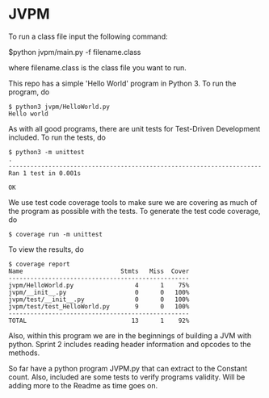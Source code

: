 # JVPM
To run a class file input the following command:

$python jvpm/main.py -f filename.class

where filename.class is the class file you want to run.


This repo has a simple 'Hello World' program in Python 3. To run the
program, do
```
$ python3 jvpm/HelloWorld.py
Hello world
```

As with all good programs, there are unit tests for Test-Driven Development
included. To run the tests, do
```
$ python3 -m unittest
.
----------------------------------------------------------------------
Ran 1 test in 0.001s

OK
```

We use test code coverage tools to make sure we are covering as much of the
program as possible with the tests. To generate the test code coverage, do
```
$ coverage run -m unittest
```

To view the results, do
```
$ coverage report
Name                           Stmts   Miss  Cover
--------------------------------------------------
jvpm/HelloWorld.py                 4      1    75%
jvpm/__init__.py                   0      0   100%
jvpm/test/__init__.py              0      0   100%
jvpm/test/test_HelloWorld.py       9      0   100%
--------------------------------------------------
TOTAL                             13      1    92%
```
Also, within this program we are in the beginnings of building a JVM with python. Sprint 2 includes reading header information and opcodes to the methods.

So far have a python program JVPM.py that can extract to the Constant count. Also, included are some tests to verify programs validity. Will be adding more to the Readme as time goes on.
